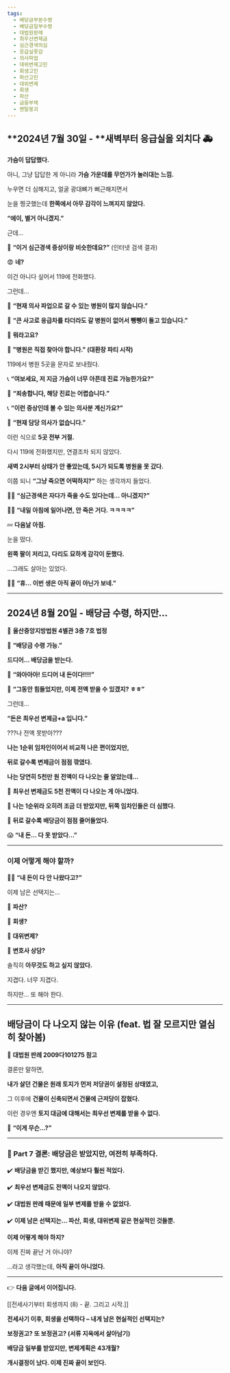 ```yaml
---
tags:
  - 배당금부분수령
  - 배당금일부수령
  - 대법원판례
  - 최우선변제금
  - 심근경색의심
  - 응급실못감
  - 의사파업
  - 대위변제고민
  - 회생고민
  - 파산고민
  - 대위변제
  - 회생
  - 파산
  - 금융부채
  - 멘탈붕괴
---
```

## **2024년 7월 30일 - **새벽부터 응급실을 외치다 🚑

  

**가슴이 답답했다.**
  

아니, 그냥 답답한 게 아니라 **가슴 가운데를 무언가가 눌러대는 느낌.**
  

누우면 더 심해지고, 얼굴 광대뼈가 뻐근해지면서

눈을 찡긋했는데 **한쪽에서 아무 감각이 느껴지지 않았다.**
  

**“에이, 별거 아니겠지.”**
  

근데…
  

📱 **“이거 심근경색 증상이랑 비슷한데요?”** (인터넷 검색 결과)

  
😨 **네?**


이건 아니다 싶어서 119에 전화했다.
  

그런데…
  

🚨 **“현재 의사 파업으로 갈 수 있는 병원이 많지 않습니다.”**
 
🚨 **“큰 사고로 응급차를 타더라도 갈 병원이 없어서 뺑뺑이 돌고 있습니다.”**

  
🤯 **뭐라고요?**

  
🚨 **"병원은 직접 찾아야 합니다." (대환장 파티 시작)**
  

119에서 병원 5곳을 문자로 보내줬다.
  

📞 **“여보세요, 저 지금 가슴이 너무 아픈데 진료 가능한가요?”**

🏥 **“죄송합니다, 해당 진료는 어렵습니다.”**

📞 **“이런 증상인데 볼 수 있는 의사분 계신가요?”**

🏥 **“현재 담당 의사가 없습니다.”**
  

이런 식으로 **5곳 전부 거절.**
  

다시 119에 전화했지만, 연결조차 되지 않았다.

**새벽 2시부터 상태가 안 좋았는데, 5시가 되도록 병원을 못 갔다.**
  

이쯤 되니 **“그냥 죽으면 어떡하지?”** 하는 생각까지 들었다.
  

😵‍💫 **“심근경색은 자다가 죽을 수도 있다는데… 아니겠지?”**

😵‍💫 **“내일 아침에 일어나면, 안 죽은 거다. ㅋㅋㅋㅋ”**

  
💤 **다음날 아침.**
 

눈을 떴다.
  

**왼쪽 팔이 저리고, 다리도 묘하게 감각이 둔했다.**
  

…그래도 살아는 있었다.
  

😮‍💨 **“휴… 이번 생은 아직 끝이 아닌가 보네.”**

---

## **2024년 8월 20일 - 배당금 수령, 하지만…**

  

📍 **울산중앙지방법원 4별관 3층 7호 법정**
  

📩 **“배당금 수령 가능.”**
  

**드디어… 배당금을 받는다.**

  
🤩 **“와아아아! 드디어 내 돈이다!!!!”** 

🤩 **“그동안 힘들었지만, 이제 전액 받을 수 있겠지? ㅎㅎ”**


그런데…
  

**“돈은 최우선 변제금+a 입니다.”**
  

???나 전액 못받아???
  
  
**나는 1순위 임차인이어서 비교적 나은 편이었지만,**

**뒤로 갈수록 변제금이 점점 깎였다.**
  

**나는 당연히 5천만 원 전액이 다 나오는 줄 알았는데…**
  

🔹 **최우선 변제금도 5천 전액이 다 나오는 게 아니었다.**

🔹 **나는 1순위라 오히려 조금 더 받았지만, 뒤쪽 임차인들은 더 심했다.**

🔹 **뒤로 갈수록 배당금이 점점 줄어들었다.**
  

😱 **“내 돈… 다 못 받았다…”**

---

### **이제 어떻게 해야 할까?**

  
😵‍💫 **“내 돈이 다 안 나왔다고?”**

  
이제 남은 선택지는…
  

🔹 **파산?**

🔹 **회생?**

🔹 **대위변제?**

🔹 **변호사 상담?**
 

솔직히 **아무것도 하고 싶지 않았다.**  

지겹다. 너무 지겹다.


하지만… 또 해야 한다.

---

## **배당금이 다 나오지 않는 이유 (feat. 법 잘 모르지만 열심히 찾아봄)**

  

📌 **대법원 판례 2009다101275 참고**


결론만 말하면,

**내가 살던 건물은 원래 토지가 먼저 저당권이 설정된 상태였고,**

그 이후에 **건물이 신축되면서 건물에 근저당이 잡혔다.**
 

이런 경우엔 **토지 대금에 대해서는 최우선 변제를 받을 수 없다.**
 

🤯 **“이게 무슨…?”**

---

### **📌 Part 7 결론: 배당금은 받았지만, 여전히 부족하다.**
  


✔️ **배당금을 받긴 했지만, 예상보다 훨씬 적었다.**

✔️ **최우선 변제금도 전액이 나오지 않았다.**

✔️ **대법원 판례 때문에 일부 변제를 받을 수 없었다.**

✔️ **이제 남은 선택지는… 파산, 회생, 대위변제 같은 현실적인 것들뿐.**


**이제 어떻게 해야 하지?**
 

이제 진짜 끝난 거 아니야?


…라고 생각했는데, **아직 끝이 아니었다.**

---

👉 **다음 글에서 이어집니다.**

[[전세사기부터 회생까지 (8) - 끝. 그리고 시작.]]

**전세사기 이후, 회생을 선택하다 – 내게 남은 현실적인 선택지는?**

**보정권고? 또 보정권고? (서류 지옥에서 살아남기)**

**배당금 일부를 받았지만, 변제계획은 43개월?**

**개시결정이 났다. 이제 진짜 끝이 보인다.**